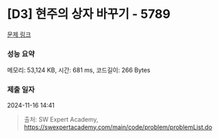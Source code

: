 # [D3] 현주의 상자 바꾸기 - 5789 

[문제 링크](https://swexpertacademy.com/main/code/problem/problemDetail.do?contestProbId=AWYygN36Qn8DFAVm) 

### 성능 요약

메모리: 53,124 KB, 시간: 681 ms, 코드길이: 266 Bytes

### 제출 일자

2024-11-16 14:41



> 출처: SW Expert Academy, https://swexpertacademy.com/main/code/problem/problemList.do
